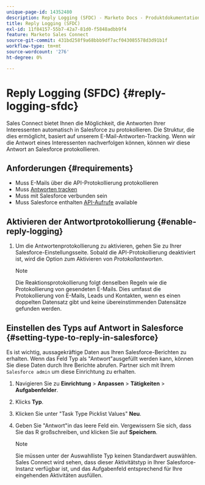 ```yaml
---
unique-page-id: 14352480
description: Reply Logging (SFDC) - Marketo Docs - Produktdokumentation
title: Reply Logging (SFDC)
exl-id: 11f84157-55b7-42a7-81d0-f5848adbb9f4
feature: Marketo Sales Connect
source-git-commit: 431bd258f9a68bbb9df7acf043085578d3d91b1f
workflow-type: tm+mt
source-wordcount: '276'
ht-degree: 0%

---
```


# Reply Logging (SFDC) {#reply-logging-sfdc}

Sales Connect bietet Ihnen die Möglichkeit, die Antworten Ihrer Interessenten automatisch in Salesforce zu protokollieren. Die Struktur, die dies ermöglicht, basiert auf unserem E-Mail-Antworten-Tracking. Wenn wir die Antwort eines Interessenten nachverfolgen können, können wir diese Antwort an Salesforce protokollieren.

## Anforderungen {#requirements}

* Muss E-Mails über die API-Protokollierung protokollieren
* Muss [Antworten tracken](/help/marketo/product-docs/marketo-sales-connect/email/common-tracking-questions/how-reply-tracking-works.md)
* Muss mit Salesforce verbunden sein
* Muss Salesforce enthalten [API-Aufrufe](https://developer.salesforce.com/docs/atlas.en-us.salesforce_app_limits_cheatsheet.meta/salesforce_app_limits_cheatsheet/salesforce_app_limits_platform_api.htm) available

## Aktivieren der Antwortprotokollierung {#enable-reply-logging}

1. Um die Antwortenprotokollierung zu aktivieren, gehen Sie zu Ihrer Salesforce-Einstellungsseite. Sobald die API-Protokollierung deaktiviert ist, wird die Option zum Aktivieren von _Protokollantworten_.

   >[!NOTE]
   >
   >Die Reaktionsprotokollierung folgt denselben Regeln wie die Protokollierung von gesendeten E-Mails. Dies umfasst die Protokollierung von E-Mails, Leads und Kontakten, wenn es einen doppelten Datensatz gibt und keine übereinstimmenden Datensätze gefunden werden.

## Einstellen des Typs auf Antwort in Salesforce {#setting-type-to-reply-in-salesforce}

Es ist wichtig, aussagekräftige Daten aus Ihren Salesforce-Berichten zu erhalten. Wenn das Feld Typ als &quot;Antwort&quot;ausgefüllt werden kann, können Sie diese Daten durch Ihre Berichte abrufen. Partner sich mit Ihrem `Salesforce admin` um diese Einrichtung zu erhalten.

1. Navigieren Sie zu **Einrichtung** > **Anpassen** > **Tätigkeiten** > **Aufgabenfelder**.
1. Klicks **Typ**.
1. Klicken Sie unter &quot;Task Type Picklist Values&quot; **Neu**.
1. Geben Sie &quot;Antwort&quot;in das leere Feld ein. Vergewissern Sie sich, dass Sie das R großschreiben, und klicken Sie auf **Speichern**.

   >[!NOTE]
   >
   >Sie müssen unter der Auswahlliste Typ keinen Standardwert auswählen. Sales Connect wird sehen, dass dieser Aktivitätstyp in Ihrer Salesforce-Instanz verfügbar ist, und das Aufgabenfeld entsprechend für Ihre eingehenden Aktivitäten ausfüllen.
